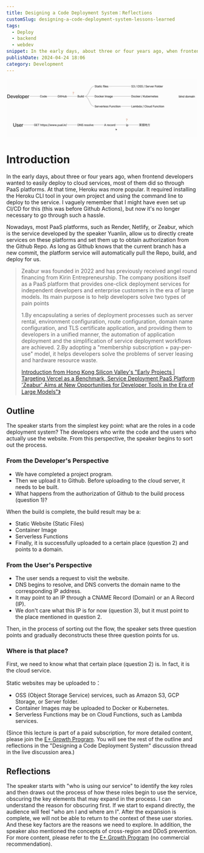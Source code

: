 ```yaml
---
title: Designing a Code Deployment System：Reflections
customSlug: designing-a-code-deployment-system-lessons-learned
tags:
  - Deploy
  - backend
  - webdev
snippet: In the early days, about three or four years ago, when frontend developers wanted to easily deploy to cloud services, most of them did so through PaaS platforms. At that time, Heroku was more popular. It required installing the Heroku CLI tool in your own project and using the command line to deploy to the service. I vaguely remember that I might have even set up CI/CD for this (this was before Github Actions), but now it's no longer necessary to go through such a hassle.
publishDate: 2024-04-24 18:06
category: Development
---
```


![deployment-flow](deployment-flow.png)

# Introduction

In the early days, about three or four years ago, when frontend developers wanted to easily deploy to cloud services, most of them did so through PaaS platforms. At that time, Heroku was more popular. It required installing the Heroku CLI tool in your own project and using the command line to deploy to the service. I vaguely remember that I might have even set up CI/CD for this (this was before Github Actions), but now it's no longer necessary to go through such a hassle.

Nowadays, most PaaS platforms, such as Render, Netlify, or Zeabur, which is the service developed by the speaker Yuanlin, allow us to directly create services on these platforms and set them up to obtain authorization from the Github Repo. As long as Github knows that the current branch has a new commit, the platform service will automatically pull the Repo, build, and deploy for us.

> Zeabur was founded in 2022 and has previously received angel round financing from Kirin Entrepreneurship. The company positions itself as a PaaS platform that provides one-click deployment services for independent developers and enterprise customers in the era of large models. Its main purpose is to help developers solve two types of pain points
> 
> 1.By encapsulating a series of deployment processes such as server rental, environment configuration, route configuration, domain name configuration, and TLS certificate application, and providing them to developers in a unified manner, the automation of application deployment and the simplification of service deployment workflows are achieved.
> 2.By adopting a "membership subscription + pay-per-use" model, it helps developers solve the problems of server leasing and hardware resource waste. 
>
> [Introduction from Hong Kong Silicon Valley's "Early Projects | Targeting Vercel as a Benchmark, Service Deployment PaaS Platform 'Zeabur' Aims at New Opportunities for Developer Tools in the Era of Large Models"》](https://www.hksilicon.com/articles/2294965)
> 

## Outline

The speaker starts from the simplest key point: what are the roles in a code deployment system? The developers who write the code and the users who actually use the website. From this perspective, the speaker begins to sort out the process.

### From the Developer's Perspective

- We have completed a project program.
- Then we upload it to Github. Before uploading to the cloud server, it needs to be built.
- What happens from the authorization of Github to the build process (question 1)?

When the build is complete, the build result may be a:
- Static Website (Static Files)
- Container Image
- Serverless Functions
- Finally, it is successfully uploaded to a certain place (question 2) and points to a domain.

### From the User's Perspective
- The user sends a request to visit the website.
- DNS begins to resolve, and DNS converts the domain name to the corresponding IP address.
- It may point to an IP through a CNAME Record (Domain) or an A Record (IP).
- We don't care what this IP is for now (question 3), but it must point to the place mentioned in question 2.

Then, in the process of sorting out the flow, the speaker sets three question points and gradually deconstructs these three question points for us.

### Where is that place?

First, we need to know what that certain place (question 2) is. In fact, it is the cloud service.

Static websites may be uploaded to：

- OSS (Object Storage Service) services, such as Amazon S3, GCP Storage, or Server folder.
- Container Images may be uploaded to Docker or Kubernetes.
- Serverless Functions may be on Cloud Functions, such as Lambda services.

(Since this lecture is part of a paid subscription, for more detailed content, please join the [E+ Growth Program](https://www.explainthis.io/zh-hant/e-plu). You will see the rest of the outline and reflections in the "Designing a Code Deployment System" discussion thread in the live discussion area.)

## Reflections

The speaker starts with "who is using our service" to identify the key roles and then draws out the process of how these roles begin to use the service, obscuring the key elements that may expand in the process.
I can understand the reason for obscuring first. If we start to expand directly, the audience will feel "who am I and where am I". After the expansion is complete, we will not be able to return to the context of these user stories.
And these key factors are the reasons we need to explore. In addition, the speaker also mentioned the concepts of cross-region and DDoS prevention. For more content, please refer to the [E+ Growth Program](https://www.explainthis.io/zh-hant/e-plu) (no commercial recommendation).